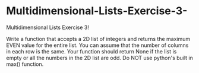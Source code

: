 # Multidimensional-Lists-Exercise-3-
Multidimensional Lists Exercise 3!

Write a function that accepts a 2D list of integers and returns the maximum EVEN value for the entire list. You can assume that the number of columns in each row is the same. Your function should return None if the list is empty or all the numbers in the 2D list are odd. Do NOT use python's built in max() function.

